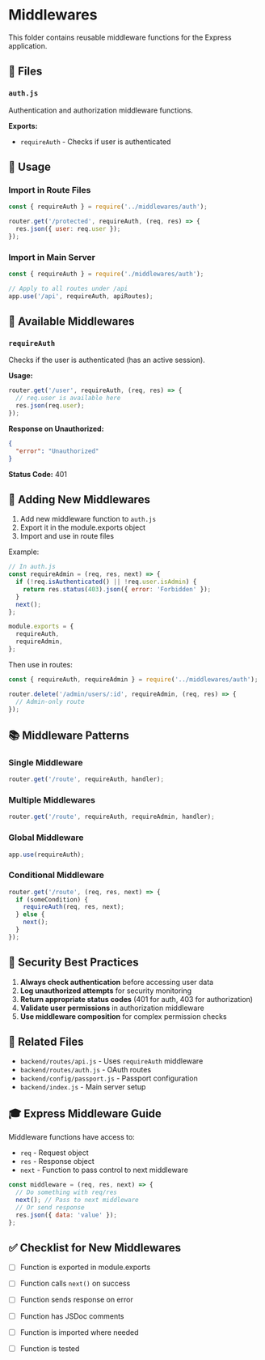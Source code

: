 # Middlewares

This folder contains reusable middleware functions for the Express application.

## 📁 Files

### `auth.js`
Authentication and authorization middleware functions.

**Exports:**
- `requireAuth` - Checks if user is authenticated

## 🔧 Usage

### Import in Route Files

```javascript
const { requireAuth } = require('../middlewares/auth');

router.get('/protected', requireAuth, (req, res) => {
  res.json({ user: req.user });
});
```

### Import in Main Server

```javascript
const { requireAuth } = require('./middlewares/auth');

// Apply to all routes under /api
app.use('/api', requireAuth, apiRoutes);
```

## 📝 Available Middlewares

### `requireAuth`

Checks if the user is authenticated (has an active session).

**Usage:**
```javascript
router.get('/user', requireAuth, (req, res) => {
  // req.user is available here
  res.json(req.user);
});
```

**Response on Unauthorized:**
```json
{
  "error": "Unauthorized"
}
```

**Status Code:** 401

## 🚀 Adding New Middlewares

1. Add new middleware function to `auth.js`
2. Export it in the module.exports object
3. Import and use in route files

Example:

```javascript
// In auth.js
const requireAdmin = (req, res, next) => {
  if (!req.isAuthenticated() || !req.user.isAdmin) {
    return res.status(403).json({ error: 'Forbidden' });
  }
  next();
};

module.exports = {
  requireAuth,
  requireAdmin,
};
```

Then use in routes:

```javascript
const { requireAuth, requireAdmin } = require('../middlewares/auth');

router.delete('/admin/users/:id', requireAdmin, (req, res) => {
  // Admin-only route
});
```

## 📚 Middleware Patterns

### Single Middleware
```javascript
router.get('/route', requireAuth, handler);
```

### Multiple Middlewares
```javascript
router.get('/route', requireAuth, requireAdmin, handler);
```

### Global Middleware
```javascript
app.use(requireAuth);
```

### Conditional Middleware
```javascript
router.get('/route', (req, res, next) => {
  if (someCondition) {
    requireAuth(req, res, next);
  } else {
    next();
  }
});
```

## 🔐 Security Best Practices

1. **Always check authentication** before accessing user data
2. **Log unauthorized attempts** for security monitoring
3. **Return appropriate status codes** (401 for auth, 403 for authorization)
4. **Validate user permissions** in authorization middleware
5. **Use middleware composition** for complex permission checks

## 📖 Related Files

- `backend/routes/api.js` - Uses `requireAuth` middleware
- `backend/routes/auth.js` - OAuth routes
- `backend/config/passport.js` - Passport configuration
- `backend/index.js` - Main server setup

## 🎓 Express Middleware Guide

Middleware functions have access to:
- `req` - Request object
- `res` - Response object
- `next` - Function to pass control to next middleware

```javascript
const middleware = (req, res, next) => {
  // Do something with req/res
  next(); // Pass to next middleware
  // Or send response
  res.json({ data: 'value' });
};
```

## ✅ Checklist for New Middlewares

- [ ] Function is exported in module.exports
- [ ] Function calls `next()` on success
- [ ] Function sends response on error
- [ ] Function has JSDoc comments
- [ ] Function is imported where needed
- [ ] Function is tested

